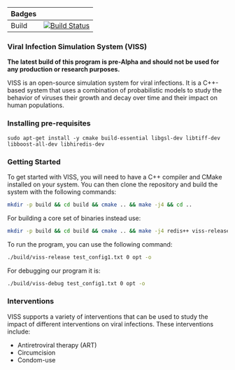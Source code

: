 | Badges     |  |
|------------|------------------------------------------------------------------------------------------------------------------------------------------------------------------------------------------------------------------------------------------------------------------------------------------------------------------------------------------------------------------------------------------------------------------------------------------------------------------|
| Build      | [![Build Status](https://github.com/twigglits/viss/actions/workflows/c-cpp.yml/badge.svg?branch=main)](https://github.com/twigglits/viss/actions) |

### Viral Infection Simulation System (VISS)


**The latest build of this program is pre-Alpha and should not be used for any production or research purposes.**


VISS is an open-source simulation system for viral infections. It is a C++-based system that uses a combination of probabilistic models to study the behavior of viruses their growth and decay over time and their impact on human populations.

### Installing pre-requisites

```
sudo apt-get install -y cmake build-essential libgsl-dev libtiff-dev libboost-all-dev libhiredis-dev
```

### Getting Started

To get started with VISS, you will need to have a C++ compiler and CMake installed on your system. You can then clone the repository and build the system with the following  commands:

```bash
mkdir -p build && cd build && cmake .. && make -j4 && cd ..
```

For building a core set of binaries instead use:
```bash
mkdir -p build && cd build && cmake .. && make -j4 redis++ viss-release viss-api && cd ..
```

To run the program, you can use the following command:

```bash
./build/viss-release test_config1.txt 0 opt -o
```

For debugging our program it is:
```bash
./build/viss-debug test_config1.txt 0 opt -o
```

### Interventions

VISS supports a variety of interventions that can be used to study the impact of different interventions on viral infections. These interventions include:

- Antiretroviral therapy (ART)
- Circumcision
- Condom-use